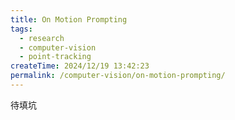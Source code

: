 ```yaml
---
title: On Motion Prompting
tags:
  - research
  - computer-vision
  - point-tracking
createTime: 2024/12/19 13:42:23
permalink: /computer-vision/on-motion-prompting/
---
```


待填坑